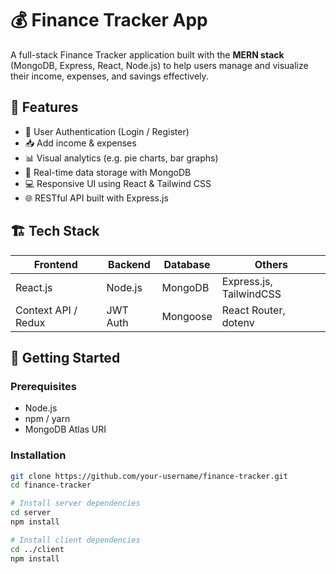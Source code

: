 # 💰 Finance Tracker App

A full-stack Finance Tracker application built with the **MERN stack** (MongoDB, Express, React, Node.js) to help users manage and visualize their income, expenses, and savings effectively.

## 🧠 Features

- 🔐 User Authentication (Login / Register)
- 📥 Add income & expenses
- 📊 Visual analytics (e.g. pie charts, bar graphs)
- 💾 Real-time data storage with MongoDB
- 💻 Responsive UI using React & Tailwind CSS
- 🌐 RESTful API built with Express.js

## 🏗 Tech Stack

| Frontend  | Backend   | Database | Others                 |
|-----------|-----------|----------|------------------------|
| React.js  | Node.js   | MongoDB  | Express.js, TailwindCSS |
| Context API / Redux | JWT Auth | Mongoose | React Router, dotenv |

## 🚀 Getting Started

### Prerequisites

- Node.js
- npm / yarn
- MongoDB Atlas URI

### Installation

```bash
git clone https://github.com/your-username/finance-tracker.git
cd finance-tracker

# Install server dependencies
cd server
npm install

# Install client dependencies
cd ../client
npm install


